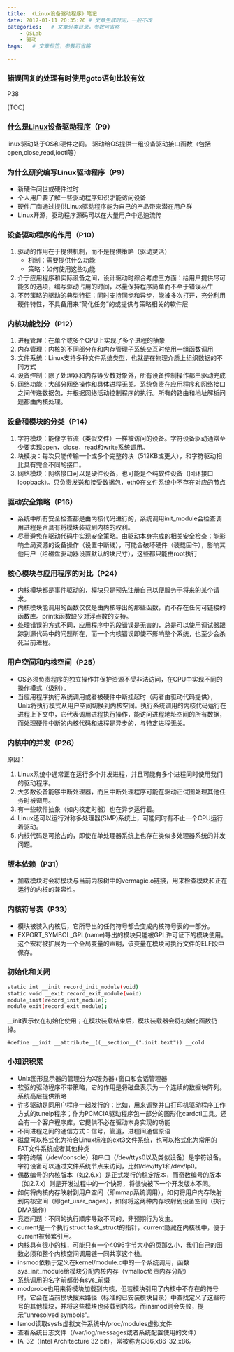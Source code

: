 ```yaml
---
title:  《Linux设备驱动程序》笔记
date: 2017-01-11 20:35:26 # 文章生成时间，一般不改
categories:   # 文章分类目录，参数可省略
    - OSLab
    - 驱动
tags:   # 文章标签，参数可省略

---
```

### 错误回复的处理有时使用goto语句比较有效
P38

[TOC]
<!--more-->

### [什么是Linux设备驱动程序](http://blog.csdn.net/yapingmcu/article/details/7400262)（P9）
linux驱动处于OS和硬件之间。
驱动给OS提供一组设备驱动接口函数（包括open,close,read,ioctl等）

### 为什么研究编写Linux驱动程序（P9）
* 新硬件问世或硬件过时
* 个人用户要了解一些驱动程序知识才能访问设备
* 硬件厂商通过提供Linux驱动程序能为自己的产品带来潜在用户群
* Linux开源，驱动程序源码可以在大量用户中迅速流传

### 设备驱动程序的作用（P10）
1. 驱动的作用在于提供机制，而不是提供策略（驱动灵活）
	* 机制：需要提供什么功能
	* 策略：如何使用这些功能
2. 介于应用程序和实际设备之间，设计驱动时综合考虑三方面：给用户提供尽可能多的选项，编写驱动占用的时间，尽量保持程序简单而不至于错误丛生
3. 不带策略的驱动的典型特征：同时支持同步和异步，能被多次打开，充分利用硬件特性，不具备用来“简化任务”的或提供与策略相关的软件层

### 内核功能划分（P12）
1. 进程管理：在单个或多个CPU上实现了多个进程的抽象
2. 内存管理：内核的不同部分在和内存管理子系统交互时使用一组函数调用
3. 文件系统：Linux支持多种文件系统类型，也就是在物理介质上组织数据的不同方式
4. 设备控制：除了处理器和内存等少数对象外，所有设备控制操作都由驱动完成
5. 网络功能：大部分网络操作和具体进程无关。系统负责在应用程序和网络接口之间传递数据包，并根据网络活动控制程序的执行。所有的路由和地址解析问题都由内核处理。

### 设备和模块的分类（P14）
1. 字符模块：能像字节流（类似文件）一样被访问的设备。字符设备驱动通常至少要实现open，close，read和write系统调用。
2. 块模块：每次只能传输一个或多个完整的块（512KB或更大），和字符驱动相比具有完全不同的接口。
3. 网络模块：网络接口可以是硬件设备，也可能是个纯软件设备（回环接口loopback）。只负责发送和接受数据包，eth0在文件系统中不存在对应的节点

### 驱动安全策略（P16）
* 系统中所有安全检查都是由内核代码进行的，系统调用init_module会检查调用进程是否具有将模块装载到内核的权利。
* 尽量避免在驱动代码中实现安全策略。由驱动本身完成的相关安全检查：能影响全局资源的设备操作（设置中断线），可能会破坏硬件（装载固件），影响其他用户（给磁盘驱动器设置默认的块尺寸），这些都只能由root执行

### 核心模块与应用程序的对比（P24）
* 内核模块都是事件驱动的，模块只是预先注册自己以便服务于将来的某个请求。
* 内核模块能调用的函数仅仅是由内核导出的那些函数，而不存在任何可链接的函数库。printk函数缺少对浮点数的支持。
* 处理错误的方式不同，应用程序中的段错误是无害的，总是可以使用调试器跟踪到源代码中的问题所在，而一个内核错误即使不影响整个系统，也至少会杀死当前进程。

### 用户空间和内核空间（P25）
* OS必须负责程序的独立操作并保护资源不受非法访问，在CPU中实现不同的操作模式（级别）。
* 当应用程序执行系统调用或者被硬件中断挂起时（两者由驱动代码提供），Unix将执行模式从用户空间切换到内核空间。执行系统调用的内核代码运行在进程上下文中，它代表调用进程执行操作，能访问进程地址空间的所有数据，而处理硬件中断的内核代码和进程是异步的，与特定进程无关。

### 内核中的并发（P26）
原因：
1. Linux系统中通常正在运行多个并发进程，并且可能有多个进程同时使用我们的驱动程序。
2. 大多数设备能够中断处理器，而且中断处理程序可能在驱动正试图处理其他任务时被调用。
3. 有一些软件抽象（如内核定时器）也在异步运行着。
4. Linux还可以运行对称多处理器(SMP)系统上，可能同时有不止一个CPU运行着驱动。
5. 内核代码是可抢占的，即使在单处理器系统上也存在类似多处理器系统的并发问题。

### 版本依赖（P31）
* 加载模块时会将模块与当前内核树中的vermagic.o链接，用来检查模块和正在运行的内核的兼容性。

### 内核符号表（P33）
* 模块被装入内核后，它所导出的任何符号都会变成内核符号表的一部分。
* EXPORT_SYMBOL_GPL(name)导出的模块只能被GPL许可证下的模块使用。这个宏将被扩展为一个全局变量的声明，该变量在模块可执行文件的ELF段中保存。

### 初始化和关闭
```bash
static int __init record_init_module(void)
static void __exit record_exit_module(void)
module_init(record_init_module);
module_exit(record_exit_module);
```
\_\_init表示仅在初始化使用；在模块装载结束后，模块装载器会将初始化函数扔掉。
```
#define __init __attribute__((__section__(".init.text")) __cold
```


### 小知识积累
* Unix图形显示器的管理分为X服务器+窗口和会话管理器
* 软驱的驱动程序不带策略，它的作用是将磁盘表示为一个连续的数据块阵列。系统高层提供策略
* 许多驱动是同用户程序一起发行的：比如，用来调整并口打印机驱动程序工作方式的tunelp程序；作为PCMCIA驱动程序包一部分的图形化cardctl工具。还会有一个客户程序库，它提供不必在驱动本身实现的功能
* 不同进程之间的通信方式：信号，管道，进程间通信原语
* 磁盘可以格式化为符合Linux标准的ext3文件系统，也可以格式化为常用的FAT文件系统或者其他种类
* 字符终端（/dev/console）和串口（/dev/ttys0以及类似设备）是字符设备。字符设备可以通过文件系统节点来访问，比如/dev/tty1和/dev/lp0。
* 偶数编号的内核版本（如2.6.x）是正式发行的稳定版本，而奇数编号的版本（如2.7.x）则是开发过程中的一个快照，将很快被下一个开发版本不同。
* 如何将内核内存映射到用户空间（即mmap系统调用），如何将用户内存映射到内核空间（即get_user_pages），如何将这两种内存映射到设备空间（执行DMA操作）
* 竞态问题：不同的执行顺序导致不同的，非预期行为发生。
* current是一个执行struct task_struct的指针，current隐藏在内核栈中，便于current被频繁引用。
* 内核具有很小的栈，可能只有一个4096字节大小的页那么小，我们自己的函数必须和整个内核空间调用链一同共享这个栈。
* insmod依赖于定义在kernel/module.c中的一个系统调用，函数sys_init_module给模块分配内核内存（vmalloc负责内存分配）
* 系统调用的名字前都带有sys_前缀
* modprobe也用来将模块加载到内核，但若模块引用了内核中不存在的符号时，它会在当前模块搜索路径（标准的已安装模块目录）中查找定义了这些符号的其他模块，并将这些模块也装载到内核。而insmod则会失败，提示"unresolved symbols"。
* lsmod读取sysfs虚拟文件系统中/proc/modules虚拟文件
* 查看系统日志文件（/var/log/messages或者系统配置使用的文件）
* IA-32（Intel Architecture 32 bit），常被称为i386,x86-32,x86。



























